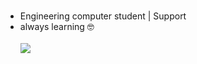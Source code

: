 ###
- Engineering computer student | Support
- always learning 🤓
  <br>
  <br>
  <div> 
  <a href="https://www.linkedin.com/in/fssouz/" target="_blank"><img src="https://img.shields.io/badge/-LinkedIn-%230077B5?style=for-the-badge&logo=linkedin&logoColor=white" target="_blank"></a> 
  
</div>
